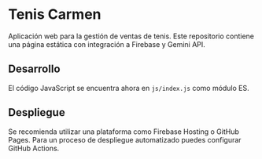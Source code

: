 # Tenis Carmen

Aplicación web para la gestión de ventas de tenis. Este repositorio contiene una página estática con integración a Firebase y Gemini API.

## Desarrollo

El código JavaScript se encuentra ahora en `js/index.js` como módulo ES. 

## Despliegue

Se recomienda utilizar una plataforma como Firebase Hosting o GitHub Pages. Para un proceso de despliegue automatizado puedes configurar GitHub Actions.
